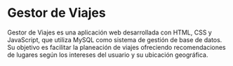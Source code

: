 # Gestor de Viajes
Gestor de Viajes es una aplicación web desarrollada con HTML, CSS y JavaScript, que utiliza MySQL como sistema de gestión de base de datos. Su objetivo es facilitar la planeación de viajes ofreciendo recomendaciones de lugares según los intereses del usuario y su ubicación geográfica.
